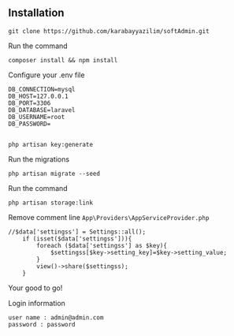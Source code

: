 
    
## Installation


    git clone https://github.com/karabayyazilim/softAdmin.git

Run the command

    composer install && npm install
    
Configure your .env file

    DB_CONNECTION=mysql
    DB_HOST=127.0.0.1
    DB_PORT=3306
    DB_DATABASE=laravel
    DB_USERNAME=root
    DB_PASSWORD=
    
   
    php artisan key:generate

Run the migrations

    php artisan migrate --seed
    
Run the command 

    php artisan storage:link
    
Remove comment line `App\Providers\AppServiceProvider.php` 

    //$data['settingss'] = Settings::all();
        if (isset($data['settingss'])){
            foreach ($data['settingss'] as $key){
                $settingss[$key->setting_key]=$key->setting_value;
            }
            view()->share($settingss);
        }


Your good to go!

Login information

    user name : admin@admin.com
    password : password






